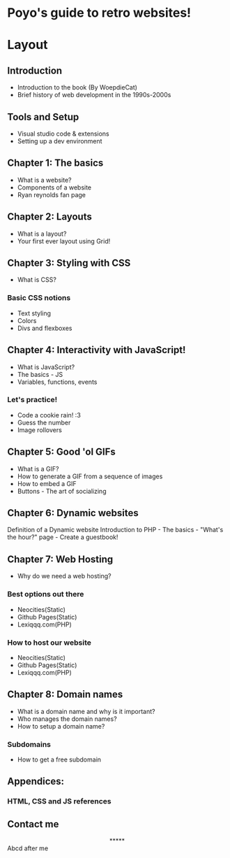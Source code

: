 # Poyo's guide to retro websites!
# Layout
## Introduction
- Introduction to the book (By WoepdieCat)
- Brief history of web development in the 1990s-2000s
## Tools and Setup
  - Visual studio code & extensions
  - Setting up a dev environment
## Chapter 1: The basics
- What is a website?
- Components of a website
- Ryan reynolds fan page
## Chapter 2: Layouts
- What is a layout?
- Your first ever layout using Grid!
## Chapter 3: Styling with CSS
- What is CSS?
### Basic CSS notions
- Text styling
- Colors
- Divs and flexboxes
## Chapter 4: Interactivity with JavaScript!
  - What is JavaScript?
  - The basics - JS
  - Variables, functions, events
### Let's practice!
- Code a cookie rain! :3
- Guess the number
- Image rollovers
## Chapter 5: Good 'ol GIFs
  - What is a GIF?
  - How to generate a GIF from a sequence of images
  - How to embed a GIF
  - Buttons - The art of socializing
## Chapter 6: Dynamic websites
  Definition of a Dynamic website
  Introduction to PHP
    - The basics
    - "What's the hour?" page
    - Create a guestbook!
## Chapter 7: Web Hosting
- Why do we need a web hosting?
### Best options out there
- Neocities(Static)
- Github Pages(Static)
- Lexiqqq.com(PHP)
### How to host our website
- Neocities(Static)
- Github Pages(Static)
- Lexiqqq.com(PHP)
##  Chapter 8: Domain names
- What is a domain name and why is it  important?
- Who manages the domain names?
- How to setup a domain name?
### Subdomains
- How to get a free subdomain
## Appendices:
### HTML, CSS and JS references
## Contact me
<div style="page-break-after:always; display:block; text-align:center; border:none">*****</div>
Abcd after me